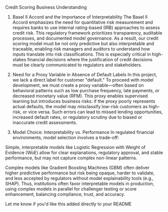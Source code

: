 Credit Scoring Business Understanding
1. Basel II Accord and the Importance of Interpretability
The Basel II Accord emphasizes the need for quantitative risk measurement and requires banks to use internal rating-based (IRB) approaches to assess credit risk. This regulatory framework prioritizes transparency, auditable processes, and documented model governance. As a result, our credit scoring model must be not only predictive but also interpretable and traceable, enabling risk managers and auditors to understand how inputs translate into risk classifications. This is especially critical in high-stakes financial decisions where the justification of credit decisions must be clearly communicated to regulators and stakeholders.

2. Need for a Proxy Variable in Absence of Default Labels
In this project, we lack a direct label for customer "default." To proceed with model development, we must create a proxy variable—often based on behavioral patterns such as low purchase frequency, late payments, or decreased monetary value (RFM). This proxy enables supervised learning but introduces business risks: if the proxy poorly represents actual defaults, the model may misclassify low-risk customers as high-risk, or vice versa. Such errors can lead to missed lending opportunities, increased default rates, or regulatory scrutiny due to biased or inaccurate credit assessments.

3. Model Choice: Interpretability vs. Performance
In regulated financial environments, model selection involves a trade-off:

Simple, interpretable models like Logistic Regression with Weight of Evidence (WoE) allow for clear explanations, regulatory approval, and stable performance, but may not capture complex non-linear patterns.

Complex models like Gradient Boosting Machines (GBM) often deliver higher predictive performance but risk being opaque, harder to validate, and less accepted by regulators without model explainability tools (e.g., SHAP).
Thus, institutions often favor interpretable models in production, using complex models in parallel for challenger testing or score enhancement, balancing compliance, trust, and accuracy.

Let me know if you'd like this added directly to your README